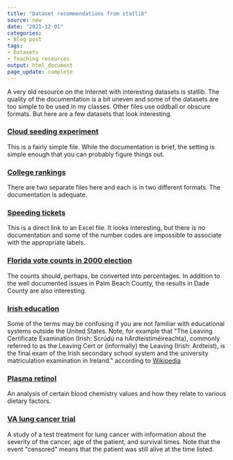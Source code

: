 ```yaml
---
title: "Dataset recommendations from statlib"
source: new
date: "2021-12-01"
categories:
- Blog post
tags:
- Datasets
- Teaching resources
output: html_document
page_update: complete
---
```


A very old resource on the Internet with interesting datasets is statlib. The quality of the documentation is a bit uneven and some of the datasets are too simple to be used in my classes. Other files use oddball or obscure formats. But here are a few datasets that look interesting.

<!--more-->

### [Cloud seeding experiment][sta2]

This is a fairly simple file. While the documentation is brief, the setting is simple enough that you can probably figure things out.

### [College rankings][sta3]

There are two separate files here and each is in two different formats. The documentation is adequate.

### [Speeding tickets][sta4]

This is a direct link to an Excel file. It looks interesting, but there is no documentation and some of the number codes are impossible to associate with the appropriate labels.

### [Florida vote counts in 2000 election][sta5]

The counts should, perhaps, be converted into percentages. In addition to the well documented issues in Palm Beach County, the results in Dade County are also interesting.

### [Irish education][sta6]

Some of the terms may be confusing if you are not familiar with educational systems outside the United States. Note, for example that "The Leaving Certificate Examination (Irish: Scrúdú na hArdteistiméireachta), commonly referred to as the Leaving Cert or (informally) the Leaving (Irish: Ardteist), is the final exam of the Irish secondary school system and the university matriculation examination in Ireland." according to [Wikipedia][wik1]

### [Plasma retinol][sta7]

An analysis of certain blood chemistry values and how they relate to various dietary factors.

### [VA lung cancer trial][sta8]

A study of a test treatment for lung cancer with information about the severity of the cancer, age of the patient, and survival times. Note that the event "censored" means that the patient was still alive at the time listed.


[sta1]: http://lib.stat.cmu.edu/datasets/
[sta2]: http://lib.stat.cmu.edu/datasets/cloud
[sta3]: http://lib.stat.cmu.edu/datasets/colleges/
[sta4]: http://lib.stat.cmu.edu/datasets/EGViolatorsFinal.xls
[sta5]: http://lib.stat.cmu.edu/datasets/fl2000.txt
[sta6]: http://lib.stat.cmu.edu/datasets/irish.ed
[sta7]: http://lib.stat.cmu.edu/datasets/Plasma_Retinol
[sta8]: http://lib.stat.cmu.edu/datasets/veteran

[wik1]: https://en.wikipedia.org/wiki/Leaving_Certificate_(Ireland)
